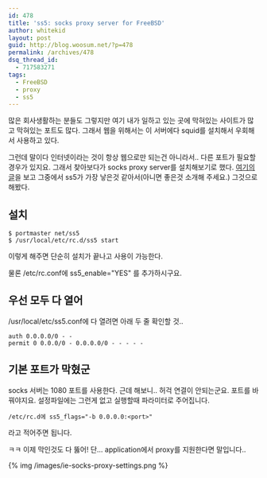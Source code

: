 ```yaml
---
id: 478
title: 'ss5: socks proxy server for FreeBSD'
author: whitekid
layout: post
guid: http://blog.woosum.net/?p=478
permalink: /archives/478
dsq_thread_id:
  - 717583271
tags:
  - FreeBSD
  - proxy
  - ss5
---
```

많은 회사생활하는 분들도 그렇지만 여기 내가 일하고 있는 곳에 막혀있는 사이트가 많고 막혀있는 포트도 많다. 그래서 웹을 위해서는 이 서버에다 squid를 설치해서 우회해서 사용하고 있다.

그런데 말이다 인터넷이라는 것이 항상 웹으로만 되는건 아니라서.. 다른 포트가 필요할 경우가 있지요. 그래서 찾아보다가 socks proxy server를 설치해보기로 했다. [여기의 글][1]을 보고 그중에서 ss5가 가장 낳은것 같아서(아니면 좋은것 소개해 주세요.) 그것으로 해봤다.

## 설치

    $ portmaster net/ss5
    $ /usr/local/etc/rc.d/ss5 start

이렇게 해주면 단순히 설치가 끝나고 사용이 가능한다.

물론 /etc/rc.conf에 ss5_enable="YES" 를 추가하시구요.

## 우선 모두 다 열어

/usr/local/etc/ss5.conf에 다 열려면 아래 두 줄 확인할 것..

    auth 0.0.0.0/0 - -
    permit 0 0.0.0/0 - 0.0.0.0/0 - - - - -

## 기본 포트가 막혔군

socks 서버는 1080 포트를 사용한다. 근데 해보니.. 허걱 연결이 안되는군요. 포트를 바꿔야지요. 설정파일에는 그런게 없고 실행할때 파라미터로 주어집니다.

    /etc/rc.d에 ss5_flags="-b 0.0.0.0:<port>"

라고 적어주면 됩니다.

ㅋㅋ 이제 막인것도 다 뚫어! 단... application에서 proxy를 지원한다면 말입니다..

{% img /images/ie-socks-proxy-settings.png %}

 [1]: http://www.hm2k.com/posts/freebsd-socks-proxy-for-mirc
